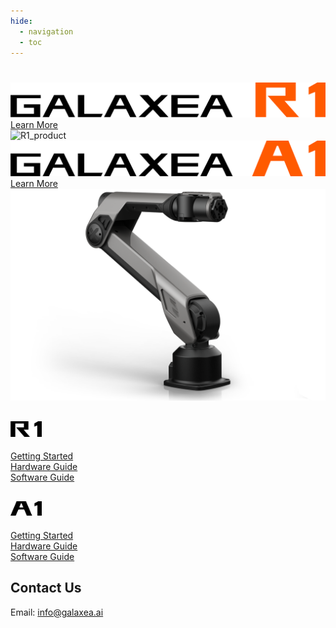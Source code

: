 ```yaml
---
hide:
  - navigation
  - toc
---
```


#    

<!DOCTYPE html>
<html lang="en">
<head>
    <meta charset="UTF-8">
    <meta name="viewport" content="width=device-width, initial-scale=1.0">
    <title>Swiper Example</title>
    <!-- Link Swiper's CSS -->
    <link rel="stylesheet" href="https://unpkg.com/swiper/swiper-bundle.min.css">
    <!-- Link to custom CSS file -->
    <link rel="stylesheet" href="styles.css">
</head>
<body>
    <div class="swiper-container">
        <div class="swiper-wrapper">
            <div class="swiper-slide">
                <div class="container">
                    <div class="text-button-container">
                        <img src="assets/R1_title.png" alt="R1_title">
                        <a href="Introducing_Galaxea_Robot/product_info/R1" class="btn btn-primary">Learn More</a>
                    </div>
                    <div class="image-container">
                        <img src="assets/R1_product.png" alt="R1_product" class="responsive-image">
                    </div>
                </div>
            </div>
            <div class="swiper-slide">
                <div class="container">
                    <div class="text-button-container">
                        <img src="assets/A1_title.png" alt="A1_title">
                        <a href="Introducing_Galaxea_Robot/product_info/A1" class="btn btn-primary">Learn More</a>
                    </div>
                    <div class="image-container">
                        <img src="assets/temp.png" alt="A1_product">
                    </div>
                </div>
            </div>
        </div>
        <div class="swiper-pagination"></div>
        <div class="swiper-button-next"></div>
        <div class="swiper-button-prev"></div>
    </div>
    <script src="https://unpkg.com/swiper/swiper-bundle.min.js"></script>
    <script>
        var swiper = new Swiper('.swiper-container', {
            direction: 'horizontal',
            effect: 'fade',
            loop: true, 
            pagination: {
                el: '.swiper-pagination',
                clickable: true,
            },
            navigation: {
                nextEl: '.swiper-button-next',
                prevEl: '.swiper-button-prev',
            },
            fadeEffect: {
                crossFade: true
            }
        });
    </script>
</body>
    <main id = unique-page>
        <div class="row">
            <section class="products-section">
                <h2><img src="assets/R1_series.png" alt="R1" width="50"></h2>
                <div class="product">
                        <a href="Guide/R1/GettingStarted_Before">Getting Started</a> <br>
                        <a href="Guide/R1/Hardware_Guide">Hardware Guide</a> <br>
                        <a href="Guide/R1/Software_Guide">Software Guide</a> <br>
                </div>
            </section>
            <section class="products-section">
                <h2><img src="assets/A1_series.png" alt="A1" width="50"></h2>
                <div class="product">
                        <a href="Guide/A1/Getting_Started">Getting Started</a> <br>
                        <a href="Guide/A1/Hardware_Guide">Hardware Guide</a> <br>
                        <a href="Guide/A1/Software_Guide">Software Guide</a> <br>
                </div>
            </section>
        </div>
    </main>
    <section class="contact-section">
        <h2>Contact Us</h2>
        <p>Email: <a href="mailto:info@galaxea.ai">info@galaxea.ai</a></p>
    </section>
</html>
